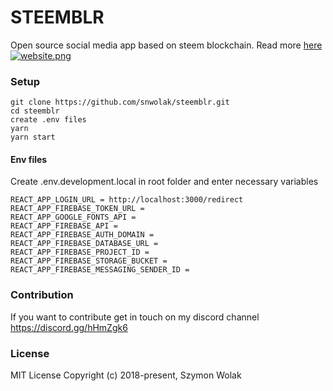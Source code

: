 # STEEMBLR
Open source social media app based on steem blockchain.
Read more [here](https://steemit.com/utopian-io/@snwolak/introducing-steemblr-a-blockchain-alternative-for-tumblr)
[![website.png](http://steemimages.com/images/2018/06/03/website.png)](http://steemimages.com/image/03jo)



### Setup
```
git clone https://github.com/snwolak/steemblr.git
cd steemblr
create .env files
yarn
yarn start
```
#### Env files

Create .env.development.local in root folder and enter necessary variables

```
REACT_APP_LOGIN_URL = http://localhost:3000/redirect 
REACT_APP_FIREBASE_TOKEN_URL = 
REACT_APP_GOOGLE_FONTS_API = 
REACT_APP_FIREBASE_API = 
REACT_APP_FIREBASE_AUTH_DOMAIN = 
REACT_APP_FIREBASE_DATABASE_URL = 
REACT_APP_FIREBASE_PROJECT_ID = 
REACT_APP_FIREBASE_STORAGE_BUCKET = 
REACT_APP_FIREBASE_MESSAGING_SENDER_ID = 
```

### Contribution

If you want to contribute get in touch on my discord channel https://discord.gg/hHmZgk6

### License

MIT License Copyright (c) 2018-present, Szymon Wolak
